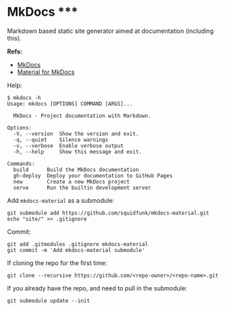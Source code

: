 # MkDocs ***

Markdown based static site generator aimed at documentation (including this).

**Refs:**

- [MkDocs](https://www.mkdocs.org/)
- [Material for MkDocs](https://squidfunk.github.io/mkdocs-material/)

Help:

    $ mkdocs -h
    Usage: mkdocs [OPTIONS] COMMAND [ARGS]...

      MkDocs - Project documentation with Markdown.

    Options:
      -V, --version  Show the version and exit.
      -q, --quiet    Silence warnings
      -v, --verbose  Enable verbose output
      -h, --help     Show this message and exit.

    Commands:
      build      Build the MkDocs documentation
      gh-deploy  Deploy your documentation to GitHub Pages
      new        Create a new MkDocs project
      serve      Run the builtin development server

Add `mkdocs-material` as a submodule:

    git submodule add https://github.com/squidfunk/mkdocs-material.git
    echo "site/" >> .gitignore

Commit:

    git add .gitmodules .gitignore mkdocs-material
    git commit -m 'Add mkdocs-material submodule'

If cloning the repo for the first time:

    git clone --recursive https://github.com/<repo-owner>/<repo-name>.git

If you already have the repo, and need to pull in the submodule:

    git submodule update --init
